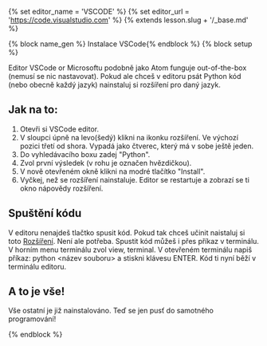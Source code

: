 {% set editor_name = 'VSCODE' %} {% set editor_url = 'https://code.visualstudio.com' %} 
{% extends lesson.slug + '/_base.md' %}

{% block name_gen %} Instalace VSCode{% endblock %}
{% block setup %}

Editor VSCode or Microsoftu podobně jako Atom funguje out-of-the-box (nemusí se nic nastavovat).
Pokud ale chceš v editoru psát Python kód (nebo obecně každý jazyk) nainstaluj si rozšíření pro daný jazyk. 

## Jak na to:

1. Otevři si VSCode editor.
2. V sloupci úpně na levo(šedý) klikni na ikonku rozšíření. Ve výchozí pozici
třetí od shora. Vypadá jako čtverec, který má v sobe ještě jeden.
3. Do vyhledávacího boxu zadej "Python".
4. Zvol první výsledek (v rohu je označen hvězdičkou).
5. V nově otevřeném okně klikni na modré tlačítko "Install".
6. Vyčkej, než se rozšíření nainstaluje. Editor se restartuje a zobrazí se ti okno nápovědy rozšíření.

## Spuštění kódu

V editoru nenajdeš tlačtko spusit kód. Pokud tak chceš učinit naistaluj si toto [Rozšíření](https://marketplace.visualstudio.com/items?itemName=formulahendry.code-runner).
Není ale potřeba. Spustit kód můžeš i přes příkaz v terminálu. V horním menu terminálu zvol view, terminal.
V otevřeném terminálu napiš příkaz: python <název souboru> a stiskni klávesu ENTER. Kód ti nyní běží v terminálu editoru.

## A to je vše!
Vše ostatní je již nainstalováno. Teď se jen pusť do samotného programování!

{% endblock %}
